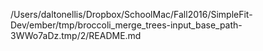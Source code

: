 /Users/daltonellis/Dropbox/SchoolMac/Fall2016/SimpleFit-Dev/ember/tmp/broccoli_merge_trees-input_base_path-3WWo7aDz.tmp/2/README.md